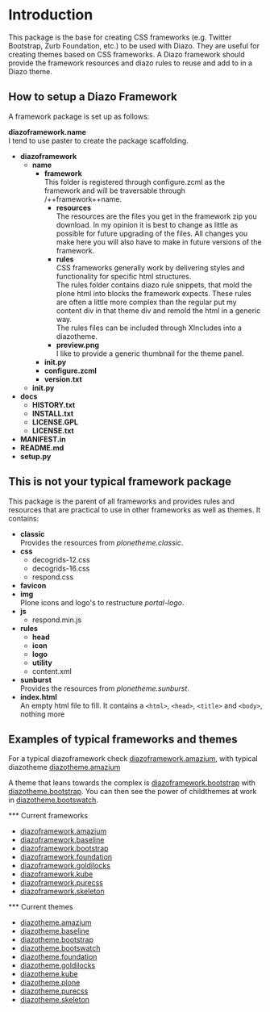 Introduction
============
This package is the base for creating CSS frameworks (e.g. Twitter
Bootstrap, Zurb Foundation, etc.) to be used with Diazo. They are 
useful for creating themes based on CSS frameworks. A Diazo framework 
should provide the framework resources and diazo rules to reuse and 
add to in a Diazo theme.

How to setup a Diazo Framework
------------------------------
A framework package is set up as follows:

**diazoframework.name**  
I tend to use paster to create the package scaffolding.
- **diazoframework**
    - **name**
        - **framework**  
          This folder is registered through configure.zcml
          as the framework and will be traversable through 
          /++framework++name.
            - **resources**  
              The resources are the files you get in the framework
              zip you download. In my opinion it is best to change
              as little as possible for future upgrading of 
              the files. All changes you make here you will also 
              have to make in future versions of the framework.
            - **rules**  
              CSS frameworks generally work by delivering styles
              and functionality for specific html structures.  
              The rules folder contains diazo rule snippets, that 
              mold the plone html into blocks the framework 
              expects. These rules are often a little more complex
              than the regular put my content div in that theme div
              and remold the html in a generic way.  
              The rules files can be included through XIncludes 
              into a diazotheme.
            - **preview.png**  
              I like to provide a generic thumbnail for the theme
              panel.
        - **__init__.py**
        - **configure.zcml**
        - **version.txt**
    - **__init__.py**
- **docs**
    - **HISTORY.txt**
    - **INSTALL.txt**
    - **LICENSE.GPL**
    - **LICENSE.txt**
- **MANIFEST.in**
- **README.md**
- **setup.py**

This is not your typical framework package
------------------------------------------
This package is the parent of all frameworks and provides rules
and resources that are practical to use in other frameworks as
well as themes. It contains:

- **classic**  
  Provides the resources from *plonetheme.classic*.
- **css**
    - decogrids-12.css
    - decogrids-16.css
    - respond.css
- **favicon**
- **img**  
  Plone icons and logo's to restructure *portal-logo*.
- **js**
    - respond.min.js
- **rules**
    - **head**
    - **icon**
    - **logo**
    - **utility**
    - content.xml
- **sunburst**  
  Provides the resources from *plonetheme.sunburst*.
- **index.html**  
  An empty html file to fill. It contains a `<html>`, `<head>`, `<title>` 
  and `<body>`, nothing more

Examples of typical frameworks and themes
-----------------------------------------
For a typical diazoframework check [diazoframework.amazium](https://github.com/TH-code/diazoframework.amazium),
with typical diazotheme [diazotheme.amazium](https://github.com/TH-code/diazotheme.amazium)

A theme that leans towards the complex is 
[diazoframework.bootstrap](https://github.com/TH-code/diazoframework.bootstrap) 
with 
[diazotheme.bootstrap](https://github.com/TH-code/diazotheme.bootstrap). 
You can then see the power of childthemes at work in 
[diazotheme.bootswatch](https://github.com/TH-code/diazotheme.bootswatch).

*** Current frameworks

- [diazoframework.amazium](https://github.com/TH-code/diazoframework.amazium)
- [diazoframework.baseline](https://github.com/TH-code/diazoframework.baseline)
- [diazoframework.bootstrap](https://github.com/TH-code/diazoframework.bootstrap)
- [diazoframework.foundation](https://github.com/TH-code/diazoframework.foundation)
- [diazoframework.goldilocks](https://github.com/TH-code/diazoframework.goldilocks)
- [diazoframework.kube](https://github.com/TH-code/diazoframework.kube)
- [diazoframework.purecss](https://github.com/TH-code/diazoframework.purecss)
- [diazoframework.skeleton](https://github.com/TH-code/diazoframework.skeleton)

*** Current themes

- [diazotheme.amazium](https://github.com/TH-code/diazotheme.amazium)
- [diazotheme.baseline](https://github.com/TH-code/diazotheme.baseline)
- [diazotheme.bootstrap](https://github.com/TH-code/diazotheme.bootstrap)
- [diazotheme.bootswatch](https://github.com/TH-code/diazotheme.bootswatch)
- [diazotheme.foundation](https://github.com/TH-code/diazotheme.foundation)
- [diazotheme.goldilocks](https://github.com/TH-code/diazotheme.goldilocks)
- [diazotheme.kube](https://github.com/TH-code/diazotheme.kube)
- [diazotheme.plone](https://github.com/TH-code/diazotheme.plone)
- [diazotheme.purecss](https://github.com/TH-code/diazotheme.purecss)
- [diazotheme.skeleton](https://github.com/TH-code/diazotheme.skeleton)
